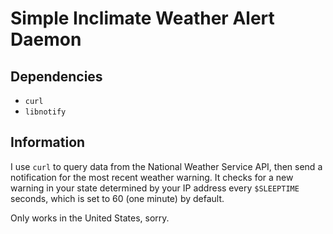 # Simple Inclimate Weather Alert Daemon

## Dependencies
- `curl`
- `libnotify`

## Information
I use `curl` to query data from the National Weather Service API, then send a notification for the most recent weather warning. It checks for a new warning in your state determined by your IP address every `$SLEEPTIME` seconds, which is set to 60 (one minute) by default.

Only works in the United States, sorry.
